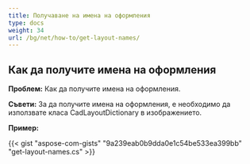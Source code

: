 ```yaml
---
title: Получаване на имена на оформления
type: docs
weight: 34
url: /bg/net/how-to/get-layout-names/
---
```


## **Как да получите имена на оформления**

**Проблем:** Как да получите имена на оформления.

**Съвети:** За да получите имена на оформления, е необходимо да използвате класа CadLayoutDictionary в изображението.

**Пример:**

{{< gist "aspose-com-gists" "9a239eab0b9dda0e1c54be533ea399bb" "get-layout-names.cs" >}}
